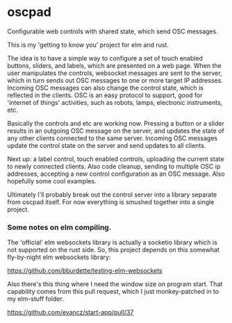# oscpad
Configurable web controls with shared state, which send OSC messages.  

This is my 'getting to know you' project for elm and rust.  

The idea is to have a simple way to configure a set of touch enabled buttons, sliders, and labels, which are presented on a web page.  When the user manipulates the controls, websocket messages are sent to the server, which in turn sends out OSC messages to one or more target IP addresses.  Incoming OSC messages can also change the control state, which is reflected in the clients.  OSC is an easy protocol to support, good for 'internet of things' activities, such as robots, lamps, electronic instruments, etc.

Basically the controls and etc are working now.  Pressing a button or a slider results in an outgoing OSC message on the server, and updates the state of any other clients connected to the same server.  Incoming OSC messages update the control state on the server and send updates to all clients.  

Next up: a label control, touch enabled controls, uploading the current state to newly connected clients.  Also code cleanup, sending to multiple OSC ip addresses, accepting a new control configuration as an OSC message.  Also hopefully some cool examples.  

Ultimately I'll probably break out the control server into a library separate from oscpad itself.  For now everything is smushed together into a single project.  

### Some notes on elm compiling.

The 'official' elm websockets library is actually a socketio library which is not supported on the rust side. So, this project depends on this somewhat fly-by-night elm websockets library:

https://github.com/bburdette/testing-elm-websockets

Also there's this thing where I need the window size on program start.  That capability comes from this pull request, which I just monkey-patched in to my elm-stuff folder.  

https://github.com/evancz/start-app/pull/37

